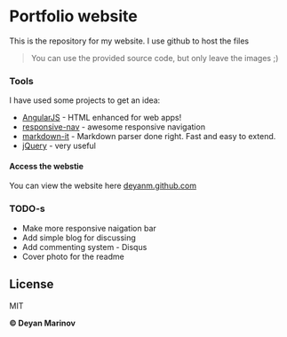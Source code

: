 # Portfolio website

This is the repository for my website. I use github to host the files

> You can use the provided source code, but only leave the images ;) 

### Tools

I have used some projects to get an idea:

* [AngularJS] - HTML enhanced for web apps!
* [responsive-nav] - awesome responsive navigation
* [markdown-it] - Markdown parser done right. Fast and easy to extend.
* [jQuery] - very useful

[//]: # 
[AngularJS]: <http://angularjs.org>
[jQuery]: <http://jquery.com>
[markdown-it]: <https://github.com/markdown-it/markdown-it>
[responsive-nav]: <https://github.com/viljamis/responsive-nav.js.git>

#### Access the webstie

You can view the website here [deyanm.github.com](https://github.com/deyanm/deyanm.github.com.git)

### TODO-s

 - Make more responsive naigation bar
 - Add simple blog for discussing
 - Add commenting system - Disqus
 - Cover photo for the readme

License
----

MIT

**© Deyan Marinov**